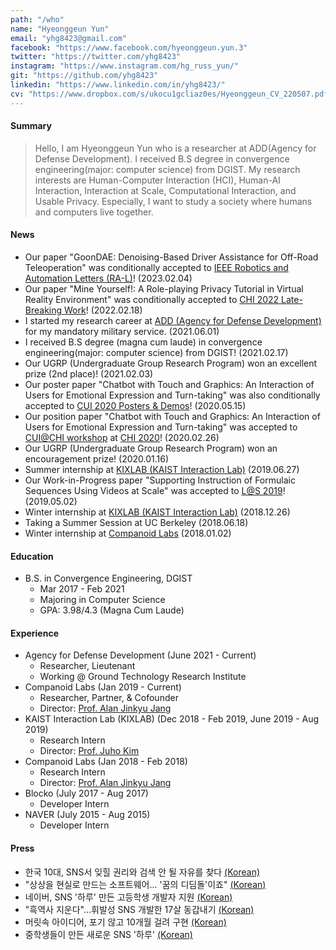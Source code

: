 ```yaml
---
path: "/who"
name: "Hyeonggeun Yun"
email: "yhg8423@gmail.com"
facebook: "https://www.facebook.com/hyeonggeun.yun.3"
twitter: "https://twitter.com/yhg8423"
instagram: "https://www.instagram.com/hg_russ_yun/"
git: "https://github.com/yhg8423"
linkedin: "https://www.linkedin.com/in/yhg8423/"
cv: "https://www.dropbox.com/s/ukocu1gcliaz0es/Hyeonggeun_CV_220507.pdf?dl=0"
---
```


#### Summary
> Hello, I am Hyeonggeun Yun who is a researcher at ADD(Agency for Defense Development).
I received B.S degree in convergence engineering(major: computer science) from DGIST.
My research interests are Human-Computer Interaction (HCI), Human-AI Interaction, Interaction at Scale, Computational Interaction, and Usable Privacy.
Especially, I want to study a society where humans and computers live together.


#### News
- Our paper "GoonDAE: Denoising-Based Driver Assistance for Off-Road Teleoperation" was conditionally accepted to [IEEE Robotics and Automation Letters (RA-L)](https://www.ieee-ras.org/publications/ra-l)! (2023.02.04)
- Our paper "Mine Yourself!: A Role-playing Privacy Tutorial in Virtual Reality Environment" was conditionally accepted to [CHI 2022 Late-Breaking Work](https://chi2022.acm.org/)! (2022.02.18)
- I started my research career at [ADD (Agency for Defense Development)](http://www.add.re.kr) for my mandatory military service. (2021.06.01)
- I received B.S degree (magna cum laude) in convergence engineering(major: computer science) from DGIST! (2021.02.17)
- Our UGRP (Undergraduate Group Research Program) won an excellent prize (2nd place)! (2021.02.03)
- Our poster paper "Chatbot with Touch and Graphics: An Interaction of Users for Emotional Expression and Turn-taking" was also conditionally accepted to [CUI 2020 Posters & Demos](https://cui2020.com/posters-demos/)! (2020.05.15)
- Our position paper "Chatbot with Touch and Graphics: An Interaction of Users for Emotional Expression and Turn-taking" was accepted to [CUI@CHI workshop](http://www.speechinteraction.org/CHI2020/) at [CHI 2020](https://chi2020.acm.org/)! (2020.02.26)
- Our UGRP (Undergraduate Group Research Program) won an encouragement prize! (2020.01.16)
- Summer internship at [KIXLAB (KAIST Interaction Lab)](https://www.kixlab.org/) (2019.06.27)
- Our Work-in-Progress paper "Supporting Instruction of Formulaic Sequences Using Videos at Scale" was accepted to [L@S 2019](https://learningatscale.acm.org/)! (2019.05.02)
- Winter internship at [KIXLAB (KAIST Interaction Lab)](https://www.kixlab.org/) (2018.12.26)
- Taking a Summer Session at UC Berkeley (2018.06.18)
- Winter internship at [Companoid Labs](http://companoid.io/) (2018.01.02)


#### Education
- B.S. in Convergence Engineering, DGIST
    - Mar 2017 - Feb 2021
    - Majoring in Computer Science
    - GPA: 3.98/4.3 (Magna Cum Laude)


#### Experience
- Agency for Defense Development (June 2021 - Current)
    - Researcher, Lieutenant
    - Working @ Ground Technology Research Institute
- Companoid Labs (Jan 2019 - Current)
    - Researcher, Partner, & Cofounder
    - Director: [Prof. Alan Jinkyu Jang](http://alanjang.com/)
- KAIST Interaction Lab (KIXLAB) (Dec 2018 - Feb 2019, June 2019 - Aug 2019)
    - Research Intern
    - Director: [Prof. Juho Kim](http://juhokim.com/)
- Companoid Labs (Jan 2018 - Feb 2018)
    - Research Intern
    - Director: [Prof. Alan Jinkyu Jang](http://alanjang.com/)
- Blocko (July 2017 - Aug 2017)
    - Developer Intern
- NAVER (July 2015 - Aug 2015)
    - Developer Intern


#### Press
- 한국 10대, SNS서 잊힐 권리와 검색 안 될 자유를 찾다 [(Korean)](http://news.naver.com/main/read.nhn?mode=LSD&mid=sec&sid1=103&oid=469&aid=0000064052)
- "상상을 현실로 만드는 소프트웨어... '꿈의 디딤돌'이죠" [(Korean)](https://news.chosun.com/site/data/html_dir/2015/03/29/2015032901897.html)
- 네이버, SNS '하루' 만든 고등학생 개발자 지원 [(Korean)](http://news.naver.com/main/read.nhn?mode=LSD&mid=sec&sid1=105&oid=001&aid=0006956623)
- "흑역사 지운다"…휘발성 SNS 개발한 17살 동갑내기 [(Korean)](http://www.newsis.com/ar_detail/view.html?ar_id=NISX20140704_0013026943&cID=10201&pID=10200)
- 머릿속 아이디어, 포기 않고 10개월 걸려 구현 [(Korean)](http://www.hani.co.kr/arti/society/schooling/627624.html)
- 중학생들이 만든 새로운 SNS '하루' [(Korean)](http://www.ohmynews.com/NWS_Web/View/at_pg.aspx?CNTN_CD=A0001958424)
